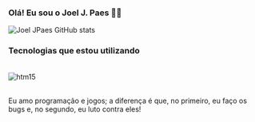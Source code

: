 ### Olá! Eu sou o Joel J. Paes 🙋‍♂️



![Joel JPaes GitHub stats](https://github-readme-stats.vercel.app/api?username=JoelJPaes&show_icons=true&theme=merko)


### Tecnologias que estou utilizando

<div style="display: inline_block"><br/>
<img align="center" alt="htm15" src="https://img.shields.io/badge/Python-3776AB?style=for-the-badge&logo=python&logoColor=white" />
</div><br/>

Eu amo programação e jogos; a diferença é que, no primeiro, eu faço os bugs e, no segundo, eu luto contra eles!
